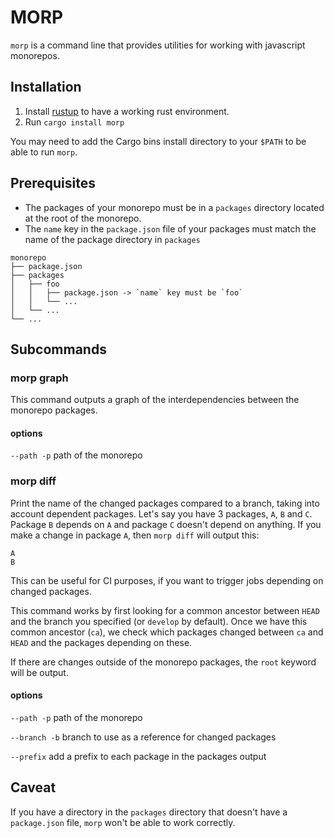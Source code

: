 MORP
====

`morp` is a command line that provides utilities for working with javascript monorepos.

Installation
------------

 1. Install [rustup](https://rustup.rs/) to have a working rust environment.
 2. Run `cargo install morp`

You may need to add the Cargo bins install directory to your `$PATH` to be able to run `morp`.

Prerequisites
-------------

 - The packages of your monorepo must be in a `packages` directory located at the root of the monorepo.
 - The `name` key in the `package.json` file of your packages must match the name of the package directory in `packages`
 
```
monorepo
├── package.json
├── packages
│   ├── foo
│   │   ├── package.json -> `name` key must be `foo`
│   │   └── ...
│   └── ...
└── ...
```

Subcommands
-----------

### morp graph

This command outputs a graph of the interdependencies between the monorepo packages.

#### options

`--path -p` path of the monorepo

### morp diff

Print the name of the changed packages compared to a branch, taking into account dependent packages.
Let's say you have 3 packages, `A`, `B` and `C`. Package `B` depends on `A` and package `C` doesn't depend on anything.
If you make a change in package `A`, then `morp diff` will output this:
```
A
B
```

This can be useful for CI purposes, if you want to trigger jobs depending on changed packages.

This command works by first looking for a common ancestor between `HEAD` and the branch you specified (or `develop` by default).
Once we have this common ancestor (`ca`), we check which packages changed between `ca` and `HEAD` and the packages depending on these.

If there are changes outside of the monorepo packages, the `root` keyword will be output.

#### options

`--path -p` path of the monorepo

`--branch -b` branch to use as a reference for changed packages

`--prefix` add a prefix to each package in the packages output


Caveat
------

If you have a directory in the `packages` directory that doesn't have a `package.json` file, `morp` won't be able to work correctly.
